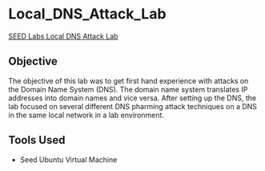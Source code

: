 # Local_DNS_Attack_Lab
<a href="https://seedsecuritylabs.org/Labs_20.04/Networking/DNS/DNS_Local/">SEED Labs Local DNS Attack Lab</a>
## Objective
The objective of this lab was to get first hand experience with attacks on the Domain Name System (DNS). The domain name system translates IP addresses into domain names and vice versa. After setting up the DNS, the lab focused on several
different DNS pharming attack techniques on a DNS in the same local network in a lab environment.

## Tools Used
- Seed Ubuntu Virtual Machine
